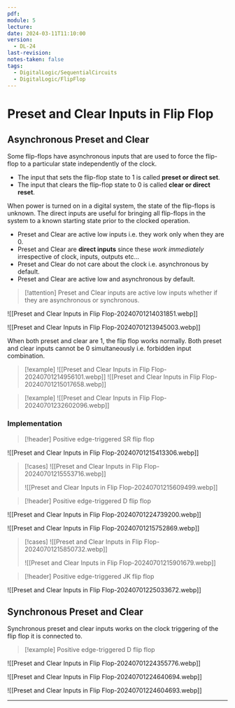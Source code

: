 ```yaml
---
pdf: 
module: 5
lecture: 
date: 2024-03-11T11:10:00
version:
  - DL-24
last-revision: 
notes-taken: false
tags:
  - DigitalLogic/SequentialCircuits
  - DigitalLogic/FlipFlop
---
```

# Preset and Clear Inputs in Flip Flop

## Asynchronous Preset and Clear

Some flip-flops have asynchronous inputs that are used to force the flip-flop to a particular state independently of the clock. 

- The input that sets the flip-flop state to 1 is called **preset or direct set**. 
- The input that clears the flip-flop state to 0 is called **clear or direct reset**. 

When power is turned on in a digital system, the state of the flip-flops is unknown. The direct inputs are useful for bringing all flip-flops in the system to a known starting state prior to the clocked operation.

- Preset and Clear are active low inputs i.e. they work only when they are $0$.
- Preset and Clear are **direct inputs** since these *work immediately* irrespective of clock, inputs, outputs etc...
- Preset and Clear do not care about the clock i.e. asynchronous by default.
- Preset and Clear are active low and asynchronous by default.

> [!attention] 
> Preset and Clear inputs are active low inputs whether if they are asynchronous or synchronous.

![[Preset and Clear Inputs in Flip Flop-20240701214031851.webp]]

![[Preset and Clear Inputs in Flip Flop-20240701213945003.webp]]

When both preset and clear are $1$, the flip flop works normally.
Both preset and clear inputs cannot be $0$ simultaneously i.e. forbidden input combination.

> [!example] 
> ![[Preset and Clear Inputs in Flip Flop-20240701214956101.webp]]
> ![[Preset and Clear Inputs in Flip Flop-20240701215017658.webp]]

> [!example] 
> ![[Preset and Clear Inputs in Flip Flop-20240701232602096.webp]]

### Implementation

> [!header] Positive edge-triggered SR flip flop

![[Preset and Clear Inputs in Flip Flop-20240701215413306.webp]]

> [!cases] 
> ![[Preset and Clear Inputs in Flip Flop-20240701215553716.webp]]
> 
> ![[Preset and Clear Inputs in Flip Flop-20240701215609499.webp]]

> [!header] Positive edge-triggered D flip flop 

![[Preset and Clear Inputs in Flip Flop-20240701224739200.webp]]

![[Preset and Clear Inputs in Flip Flop-20240701215752869.webp]]

> [!cases] 
> ![[Preset and Clear Inputs in Flip Flop-20240701215850732.webp]]
> 
> ![[Preset and Clear Inputs in Flip Flop-20240701215901679.webp]]

> [!header] Positive edge-triggered JK flip flop

![[Preset and Clear Inputs in Flip Flop-20240701225033672.webp]]

## Synchronous Preset and Clear

Synchronous preset and clear inputs works on the clock triggering of the flip flop it is connected to.

> [!example] Positive edge-triggered D flip flop

![[Preset and Clear Inputs in Flip Flop-20240701224355776.webp]]

![[Preset and Clear Inputs in Flip Flop-20240701224640694.webp]]

![[Preset and Clear Inputs in Flip Flop-20240701224604693.webp]]

---
